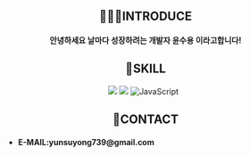 <div align="center">
  <h2>🧑🏼‍💻INTRODUCE</h2>
  <h4>안녕하세요 날마다 성장하려는 개발자 윤수용 이라고합니다!</h4>

<h2>📘SKILL</h2>
  <img src="https://img.shields.io/badge/html5-E34F26?style=for-the-badge&logo=html5&logoColor=white">
  <img src="https://img.shields.io/badge/css-1572B6?style=for-the-badge&logo=css3&logoColor=white">
  <img alt="JavaScript" src ="https://img.shields.io/badge/JavaScriipt-F7DF1E.svg?&style=for-the-badge&logo=JavaScript&logoColor=black"/> &nbsp;
  <h2>👋CONTACT</h2>
  <div align="left">
  <ul>
    <li><h4>E-MAIL:yunsuyong739@gmail.com</h4></li>
  </ul>
  </div>
 </div>
